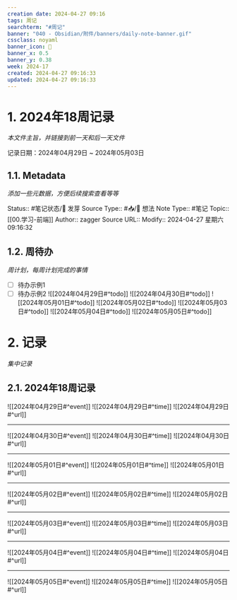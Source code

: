 ```yaml
---
creation date: 2024-04-27 09:16
tags: 周记
searchterm: "#周记"
banner: "040 - Obsidian/附件/banners/daily-note-banner.gif"
cssclass: noyaml
banner_icon: 💌
banner_x: 0.5
banner_y: 0.38
week: 2024-17
created: 2024-04-27 09:16:33
updated: 2024-04-27 09:16:33
---
```


# 1. 2024年18周记录

_本文件主旨，并链接到前一天和后一天文件_

记录日期：2024年04月29日 ~ 2024年05月03日

## 1.1. Metadata

_添加一些元数据，方便后续搜索查看等等_

Status:: #笔记状态/🌱 发芽
Source Type:: #📥/💭 想法 
Note Type:: #笔记
Topic:: [[00.学习-前端]]
Author:: zagger
Source URL::
Modify:: 2024-04-27 星期六 09:16:32

## 1.2. 周待办

_周计划，每周计划完成的事情_

- [ ] 待办示例1
- [ ] 待办示例2
![[2024年04月29日#^todo]] 
![[2024年04月30日#^todo]] 
![[2024年05月01日#^todo]] 
![[2024年05月02日#^todo]] 
![[2024年05月03日#^todo]] 
![[2024年05月04日#^todo]] 
![[2024年05月05日#^todo]] 

# 2. 记录

_集中记录_

## 2.1. 2024年18周记录
![[2024年04月29日#^event]] 
![[2024年04月29日#^time]] 
![[2024年04月29日#^url]] 

---

![[2024年04月30日#^event]] 
![[2024年04月30日#^time]] 
![[2024年04月30日#^url]] 

---

![[2024年05月01日#^event]] 
![[2024年05月01日#^time]] 
![[2024年05月01日#^url]] 

---

![[2024年05月02日#^event]] 
![[2024年05月02日#^time]] 
![[2024年05月02日#^url]] 

---

![[2024年05月03日#^event]] 
![[2024年05月03日#^time]] 
![[2024年05月03日#^url]] 

---

![[2024年05月04日#^event]] 
![[2024年05月04日#^time]] 
![[2024年05月04日#^url]] 

---

![[2024年05月05日#^event]] 
![[2024年05月05日#^time]] 
![[2024年05月05日#^url]] 

